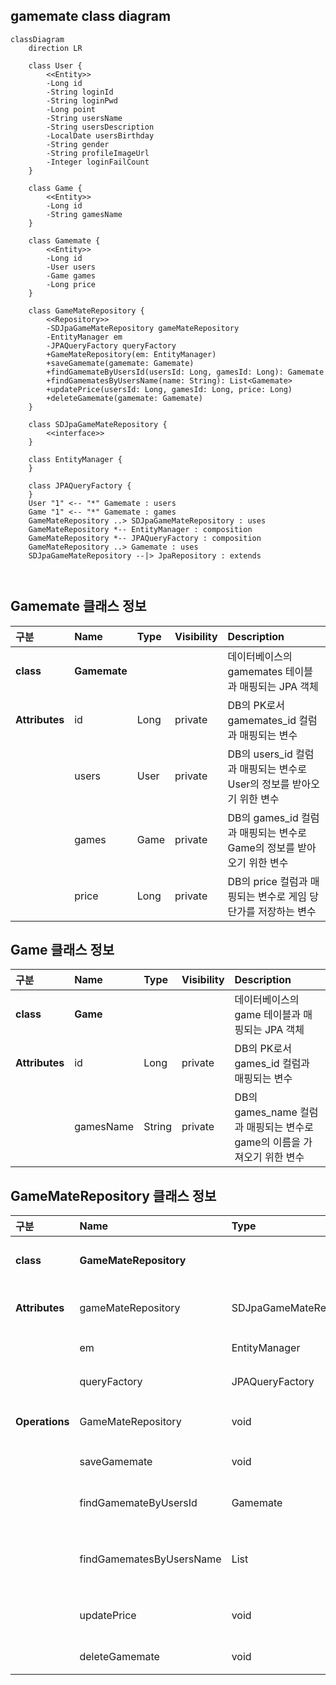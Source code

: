 ## gamemate class diagram
```mermaid
classDiagram
    direction LR
    
    class User {
        <<Entity>>
        -Long id
        -String loginId
        -String loginPwd
        -Long point
        -String usersName
        -String usersDescription
        -LocalDate usersBirthday
        -String gender
        -String profileImageUrl
        -Integer loginFailCount
    }

    class Game {
        <<Entity>>
        -Long id
        -String gamesName
    }

    class Gamemate {
        <<Entity>>
        -Long id
        -User users
        -Game games
        -Long price
    }
    
    class GameMateRepository {
        <<Repository>>
        -SDJpaGameMateRepository gameMateRepository
        -EntityManager em
        -JPAQueryFactory queryFactory
        +GameMateRepository(em: EntityManager)
        +saveGamemate(gamemate: Gamemate)
        +findGamemateByUsersId(usersId: Long, gamesId: Long): Gamemate
        +findGamematesByUsersName(name: String): List<Gamemate>
        +updatePrice(usersId: Long, gamesId: Long, price: Long)
        +deleteGamemate(gamemate: Gamemate)
    }

    class SDJpaGameMateRepository {
        <<interface>>
    }

    class EntityManager {
    }

    class JPAQueryFactory {
    }
    User "1" <-- "*" Gamemate : users
    Game "1" <-- "*" Gamemate : games
    GameMateRepository ..> SDJpaGameMateRepository : uses
    GameMateRepository *-- EntityManager : composition
    GameMateRepository *-- JPAQueryFactory : composition
    GameMateRepository ..> Gamemate : uses
    SDJpaGameMateRepository --|> JpaRepository : extends
    
    
```

## Gamemate 클래스 정보

| 구분             | Name         | Type | Visibility | Description                                    |
|:---------------|:-------------|:-----|:-----------|:-----------------------------------------------|
| **class**      | **Gamemate** |      |            | 데이터베이스의 gamemates 테이블과 매핑되는 JPA 객체             |
| **Attributes** | id           | Long | private    | DB의 PK로서 gamemates_id 컬럼과 매핑되는 변수              |
|                | users        | User | private    | DB의 users_id 컬럼과 매핑되는 변수로 User의 정보를 받아오기 위한 변수 |
|                | games        | Game | private    | DB의 games_id 컬럼과 매핑되는 변수로 Game의 정보를 받아오기 위한 변수 |
|                | price        | Long | private    | DB의 price 컬럼과 매핑되는 변수로 게임 당 단가를 저장하는 변수        |

## Game 클래스 정보

| 구분             | Name      | Type   | Visibility | Description                                      |
|:---------------|:----------|:-------|:-----------|:-------------------------------------------------|
| **class**      | **Game**  |        |            | 데이터베이스의 game 테이블과 매핑되는 JPA 객체                    |
| **Attributes** | id        | Long   | private    | DB의 PK로서 games_id 컬럼과 매핑되는 변수                    |
|                | gamesName | String | private    | DB의 games_name 컬럼과 매핑되는 변수로 game의 이름을 가져오기 위한 변수 |


## GameMateRepository 클래스 정보

| 구분             | Name                     | Type                    | Visibility | Description                                   |
|:---------------|:-------------------------|:------------------------|:-----------|:----------------------------------------------|
| **class**      | **GameMateRepository**   |                         |            | DB에 저장된 게임메이트 정보를 생성, 수정, 삭제, 조회를 위한 class    |
| **Attributes** | gameMateRepository       | SDJpaGameMateRepository | private    | 생성, 수정, 삭제, 조회 쿼리를 쉽게 사용하기 위한 Spring Data JPA |
|                | em                       | EntityManager           | private    | 엔티티 객체를 관리해주는 객체                              |
|                | queryFactory             | JPAQueryFactory         | private    | Query DSL 기능을 사용하기 위한 객체                      |
| **Operations** | GameMateRepository       | void                    | public     | GameMateRepository 클래스 생성 및 초기화하는 생성자         |
|                | saveGamemate             | void                    | public     | 게임메이트 정보를 DB에 저장하는 함수                         |
|                | findGamemateByUsersId    | Gamemate                | public     | DB에 저장된 게임메이트 정보를 사용자ID를 통해 조회하여 반환하는 함수      |
|                | findGamematesByUsersName | List<Gamemate>          | public     | DB에 저장된 게임메이트 정보를 사용자 이름을 통해 조회하여 반환하는 함수     |
|                | updatePrice              | void                    | public     | 사용자가 초기에 설정해놓은 게임 당 단가를 변경하는 함수               |
|                | deleteGamemate           | void                    | public     | 게임메이트 정보를 DB에서 삭제하는 함수                        |
